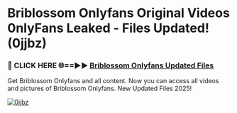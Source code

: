 # Briblossom Onlyfans Original Videos 0nlyFans Leaked - Files Updated! (0jjbz)

<h3>🔴 CLICK HERE 🌐==►► <a href="https://tinyurl.com/ehrbuxhb" rel="nofollow">Briblossom Onlyfans Updated Files</a></h3>

Get Briblossom Onlyfans and all content. Now you can access all videos and pictures of Briblossom Onlyfans. New Updated Files 2025!

[![0jjbz](https://i.imgur.com/lVYEuWS.gif)](https://tinyurl.com/ehrbuxhb)
